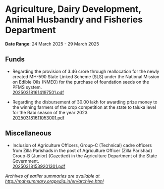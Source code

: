 # Agriculture, Dairy Development, Animal Husbandry and Fisheries Department

**Date Range**: 24 March 2025 - 29 March 2025


## Funds
- Regarding the provision of 3.46 crore through reallocation for the newly created MH-590 State Linked Scheme (SLS) under the National Mission on Edible Oils (NMEO) for the purchase of foundation seeds on the PFMS system.\
  [202503181614197501.pdf](https://gr.maharashtra.gov.in/Site/Upload/Government%20Resolutions/English/202503181614197501.pdf)

- Regarding the disbursement of 30.00 lakh for awarding prize money to the winning farmers of the crop competition at the state to taluka level for the Rabi season of the year 2023.\
  [202503181611053001.pdf](https://gr.maharashtra.gov.in/Site/Upload/Government%20Resolutions/English/202503181611053001.pdf)

## Miscellaneous
- Inclusion of Agriculture Officers, Group-C (Technical) cadre officers from Zilla Parishads in the post of Agriculture Officer (Zilla Parishad) Group-B (Junior) (Gazetted) in the Agriculture Department of the State Government.\
  [202503181539201301.pdf](https://gr.maharashtra.gov.in/Site/Upload/Government%20Resolutions/English/202503181539201301.pdf)


*Archives of earlier summaries are available at http://mahsummary.orgpedia.in/en/archive.html*